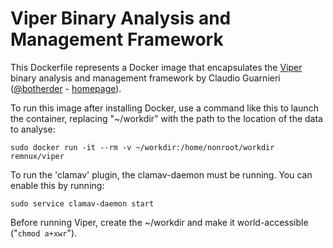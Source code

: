 # Viper Binary Analysis and Management Framework

This Dockerfile represents a Docker image that encapsulates the [Viper][1] binary analysis and management framework by Claudio Guarnieri ([@botherder][2] - [homepage][3]).

To run this image after installing Docker, use a command like this to launch the container, replacing "~/workdir" with the path to the location of the data to analyse:

    sudo docker run -it --rm -v ~/workdir:/home/nonroot/workdir remnux/viper

To run the 'clamav' plugin, the clamav-daemon must be running. You can enable this by running:

    sudo service clamav-daemon start

Before running Viper, create the  ~/workdir and make it world-accessible ("`chmod a+xwr`").

  [1]: https://github.com/viper-framework/viper
  [2]: https://twitter.com/botherder
  [3]: https://nex.sx/
